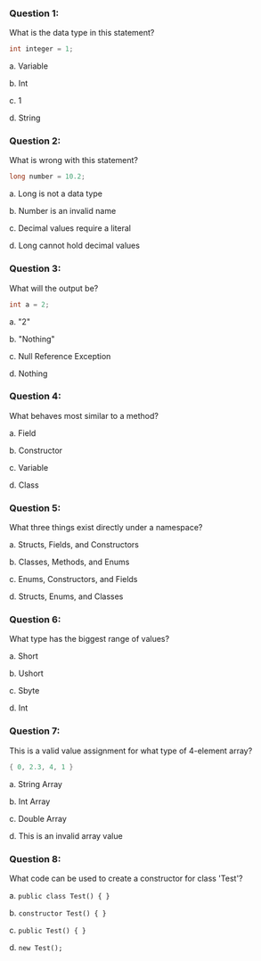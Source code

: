 ### Question 1:

What is the data type in this statement?
```cs
int integer = 1;
```

a. Variable

b. Int

c. 1

d. String

### Question 2:

What is wrong with this statement?
```cs
long number = 10.2;
```

a. Long is not a data type

b. Number is an invalid name

c. Decimal values require a literal

d. Long cannot hold decimal values

### Question 3:

What will the output be?
```cs
int a = 2;
```

a. "2"

b. "Nothing"

c. Null Reference Exception

d. Nothing

### Question 4:

What behaves most similar to a method?

a. Field

b. Constructor

c. Variable

d. Class

### Question 5:

What three things exist directly under a namespace?

a. Structs, Fields, and Constructors

b. Classes, Methods, and Enums

c. Enums, Constructors, and Fields

d. Structs, Enums, and Classes

### Question 6:

What type has the biggest range of values?

a. Short

b. Ushort

c. Sbyte

d. Int

### Question 7:

This is a valid value assignment for what type of 4-element array?
```cs
{ 0, 2.3, 4, 1 }
```

a. String Array

b. Int Array

c. Double Array

d. This is an invalid array value

### Question 8:

What code can be used to create a constructor for class 'Test'?

a. `public class Test() { }`

b. `constructor Test() { }`

c. `public Test() { }`

d. `new Test();`
